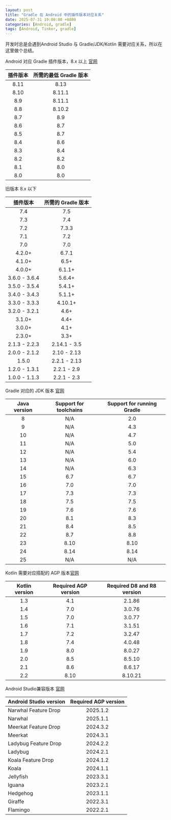 ```yaml
---
layout: post
title: "Gradle 在 Android 中的插件版本对应关系"
date: 2025-07-31 19:00:00 +0800
categories: [Android, gradle]
tags: [Android, Tinker, gradle]
---
```



开发时总是会遇到Android Studio 与 Gradle/JDK/Kotlin 需要对应关系，所以在这里做个总结。 

Android 对应 Gradle 插件版本，8.x 以上 [官网](https://developer.android.com/build/releases/gradle-plugin?buildsystem=ndk-build&hl=zh-cn#updating-gradle "Android Gradle plugin version") 

|插件版本|所需的最低 Gradle 版本|
| :-----: | :-----: |
|8.11|8.13|
|8.10|8.11.1|
|8.9|8.11.1|
|8.8|8.10.2|
|8.7|8.9|
|8.6|8.7|
|8.5|8.7|
|8.4|8.6|
|8.3|8.4|
|8.2|8.2|
|8.1|8.0|
|8.0|8.0|

旧版本 8.x 以下

|插件版本|所需的 Gradle 版本|
| :-----: | :-----: |
|7.4|7.5|
|7.3|7.4|
|7.2|7.3.3|
|7.1|7.2|
|7.0|7.0|
|4.2.0+|6.7.1|
|4.1.0+|6.5+|
|4.0.0+|6.1.1+|
|3.6.0 - 3.6.4|5.6.4+|
|3.5.0 - 3.5.4|5.4.1+|
|3.4.0 - 3.4.3|5.1.1+|
|3.3.0 - 3.3.3|4.10.1+|
|3.2.0 - 3.2.1|4.6+|
|3.1.0+|4.4+|
|3.0.0+|4.1+|
|2.3.0+|3.3+|
|2.1.3 - 2.2.3|2.14.1 - 3.5|
|2.0.0 - 2.1.2|2.10 - 2.13|
|1.5.0|2.2.1 - 2.13|
|1.2.0 - 1.3.1|2.2.1 - 2.9|
|1.0.0 - 1.1.3|2.2.1 - 2.3|



Gradle 对应的 JDK 版本 [官网](https://docs.gradle.org/current/userguide/compatibility.html#java)

|Java version|Support for toolchains|Support for running Gradle|
| :-----: | :-----: | :-----: |
|8|N/A|2.0|
|9|N/A|4.3|
|10|N/A|4.7|
|11|N/A|5.0|
|12|N/A|5.4|
|13|N/A|6.0|
|14|N/A|6.3|
|15|6.7|6.7|
|16|7.0|7.0|
|17|7.3|7.3|
|18|7.5|7.5|
|19|7.6|7.6|
|20|8.1|8.3|
|21|8.4|8.5|
|22|8.7|8.8|
|23|8.10|8.10|
|24|8.14|8.14|
|25|N/A|N/A|



Kotlin 需要对应搭配的 AGP 版本[官网](https://developer.android.com/build/kotlin-support?hl=zh-tw)

|Kotlin version|Required AGP version|Required D8 and R8 version|
| :-----: | :-----: | :-----: |
|1.3|4.1|2.1.86|
|1.4|7.0|3.0.76|
|1.5|7.0|3.0.77|
|1.6|7.1|3.1.51|
|1.7|7.2|3.2.47|
|1.8|7.4|4.0.48|
|1.9|8.0|8.0.27|
|2.0|8.5|8.5.10|
|2.1|8.6|8.6.17|
|2.2|8.10|8.10.21|



Android Studio兼容版本 [官网](https://developer.android.com/build/releases/gradle-plugin?buildsystem=ndk-build&hl=zh-cn#updating-gradle "Android Gradle plugin version") 


|Android Studio version|Required AGP version|
| :----- | :-----: |
|Narwhal Feature Drop | 2025.1.2|4.0-8.12|
|Narwhal | 2025.1.1|3.2-8.11|
|Meerkat Feature Drop | 2024.3.2|3.2-8.10|
|Meerkat | 2024.3.1|3.2-8.9|
|Ladybug Feature Drop | 2024.2.2|3.2-8.8|
|Ladybug | 2024.2.1|3.2-8.7|
|Koala Feature Drop | 2024.1.2|3.2-8.6|
|Koala | 2024.1.1|3.2-8.5|
|Jellyfish | 2023.3.1|3.2-8.4|
|Iguana | 2023.2.1|3.2-8.3|
|Hedgehog | 2023.1.1|3.2-8.2|
|Giraffe | 2022.3.1|3.2-8.1|
|Flamingo | 2022.2.1|3.2-8.0|



